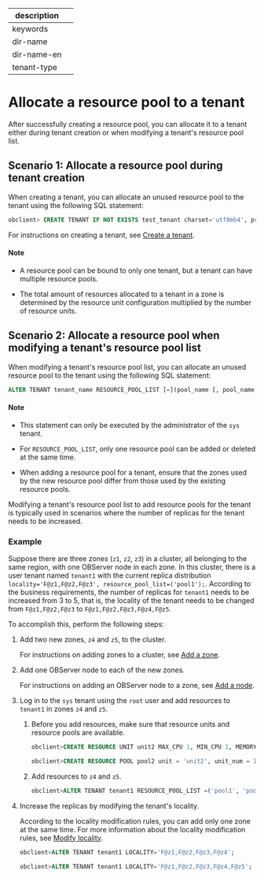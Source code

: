 |description||
|---|---|
|keywords||
|dir-name||
|dir-name-en||
|tenant-type||

# Allocate a resource pool to a tenant

After successfully creating a resource pool, you can allocate it to a tenant either during tenant creation or when modifying a tenant's resource pool list.

## Scenario 1: Allocate a resource pool during tenant creation

When creating a tenant, you can allocate an unused resource pool to the tenant using the following SQL statement:

```sql
obclient> CREATE TENANT IF NOT EXISTS test_tenant charset='utf8mb4', primary_zone='zone1;zone2,zone3', resource_pool_list=('pool1');
```

For instructions on creating a tenant, see [Create a tenant](../200.manage-create-tenant.md).

<main id="notice" type='explain'>
  <h4>Note</h4>
  <ul>
  <li>
  <p>A resource pool can be bound to only one tenant, but a tenant can have multiple resource pools.</p>
  </li>
  <li>
  <p>The total amount of resources allocated to a tenant in a zone is determined by the resource unit configuration multiplied by the number of resource units.
</p></main>

## Scenario 2: Allocate a resource pool when modifying a tenant's resource pool list

When modifying a tenant's resource pool list, you can allocate an unused resource pool to the tenant using the following SQL statement:

```sql
ALTER TENANT tenant_name RESOURCE_POOL_LIST [=](pool_name [, pool_name...]) ;
```

<main id="notice" type='explain'>
<h4>Note</h4>
  <ul>
  <li>
  <p>This statement can only be executed by the administrator of the <code>sys</code> tenant.</p>
  </li>
  <li>
  <p>For <code>RESOURCE_POOL_LIST</code>, only one resource pool can be added or deleted at the same time.
</p>  </li>
  <li>
  <p>When adding a resource pool for a tenant, ensure that the zones used by the new resource pool differ from those used by the existing resource pools.</p>
</main>

Modifying a tenant's resource pool list to add resource pools for the tenant is typically used in scenarios where the number of replicas for the tenant needs to be increased.

### Example

Suppose there are three zones (`z1`, `z2`, `z3`) in a cluster, all belonging to the same region, with one OBServer node in each zone. In this cluster, there is a user tenant named `tenant1` with the current replica distribution `locality='F@z1,F@z2,F@z3', resource_pool_list=('pool1');`. According to the business requirements, the number of replicas for `tenant1` needs to be increased from 3 to 5, that is, the locality of the tenant needs to be changed from `F@z1,F@z2,F@z3` to `F@z1,F@z2,F@z3,F@z4,F@z5`.

To accomplish this, perform the following steps:

1. Add two new zones, `z4` and `z5`, to the cluster.

   For instructions on adding zones to a cluster, see [Add a zone](../../../100.cluster-management/300.common-cluster-operations/800.add-a-zone.md).

2. Add one OBServer node to each of the new zones.

   For instructions on adding an OBServer node to a zone, see [Add a node](../../../100.cluster-management/300.common-cluster-operations/400.add-a-node.md).

3. Log in to the `sys` tenant using the `root` user and add resources to `tenant1` in zones `z4` and `z5`.

   1. Before you add resources, make sure that resource units and resource pools are available.

      ```sql
      obclient>CREATE RESOURCE UNIT unit2 MAX_CPU 1, MIN_CPU 1, MEMORY_SIZE '5G', MAX_IOPS 1024, MIN_IOPS 1024, IOPS_WEIGHT 0,LOG_DISK_SIZE '2G';

      obclient>CREATE RESOURCE POOL pool2 unit = 'unit2', unit_num = 1, zone_list=('z4','z5');
      ```

   2. Add resources to `z4` and `z5`.

      ```sql
      obclient>ALTER TENANT tenant1 RESOURCE_POOL_LIST =('pool1', 'pool2') ;
      ```

4. Increase the replicas by modifying the tenant's locality.

   According to the locality modification rules, you can add only one zone at the same time. For more information about the locality modification rules, see [Modify locality](../../../300.replica-management/200.replica-distribution/200.locality-common-operations/200.modify-locality.md).

   ```sql
   obclient>ALTER TENANT tenant1 LOCALITY='F@z1,F@z2,F@z3,F@z4';

   obclient>ALTER TENANT tenant1 LOCALITY='F@z1,F@z2,F@z3,F@z4,F@z5';
   ```
